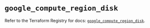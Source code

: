 # `google_compute_region_disk`

Refer to the Terraform Registry for docs: [`google_compute_region_disk`](https://registry.terraform.io/providers/hashicorp/google/6.11.1/docs/resources/compute_region_disk).
